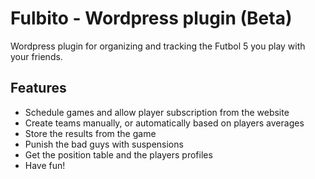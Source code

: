 # Fulbito - Wordpress plugin (Beta)

Wordpress plugin for organizing and tracking the Futbol 5 you play with your friends.

## Features
- Schedule games and allow player subscription from the website
- Create teams manually, or automatically based on players averages
- Store the results from the game
- Punish the bad guys with suspensions
- Get the position table and the players profiles
- Have fun!
